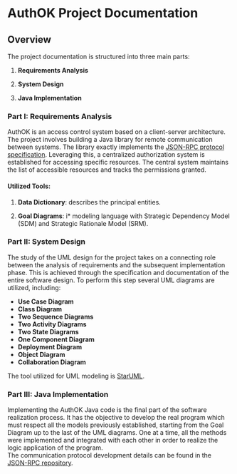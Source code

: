 # AuthOK Project Documentation

## Overview

The project documentation is structured into three main parts:

1. **Requirements Analysis**

2. **System Design**

3. **Java Implementation**

### Part I: Requirements Analysis

AuthOK is an access control system based on a client-server architecture. The project involves building a Java library for remote communication between systems. The library exactly implements the [JSON-RPC protocol specification](https://www.jsonrpc.org/specification). Leveraging this, a centralized authorization system is established for accessing specific resources. The central system maintains the list of accessible resources and tracks the permissions granted.

#### Utilized Tools:

1. **Data Dictionary**: describes the principal entities.

2. **Goal Diagrams**: i* modeling language with Strategic Dependency Model (SDM) and Strategic Rationale Model (SRM).

### Part II: System Design

The study of the UML design for the project takes on a connecting role between the analysis of requirements and the subsequent implementation phase. This is achieved through the specification and documentation of the entire software design. To perform this step several UML diagrams are utilized, including:

- **Use Case Diagram**
- **Class Diagram**
- **Two Sequence Diagrams**
- **Two Activity Diagrams**
- **Two State Diagrams**
- **One Component Diagram**
- **Deployment Diagram**
- **Object Diagram**
- **Collaboration Diagram**

The tool utilized for UML modeling is [StarUML](https://staruml.io/).

### Part III: Java Implementation

Implementing the AuthOK Java code is the final part of the software realization process. It has the objective to develop the real program which must respect all the models previously established, starting from the Goal Diagram up to the last of the UML diagrams. One at a time, all the methods were implemented and integrated with each other in order to realize the logic application of the program.  
The communication protocol development details can be found in the [JSON-RPC repository](https://github.com/taygumus/json-rpc).